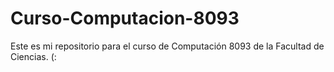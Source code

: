 # Curso-Computacion-8093
Este es mi repositorio para el curso de Computación 8093 de la Facultad de Ciencias. (:
